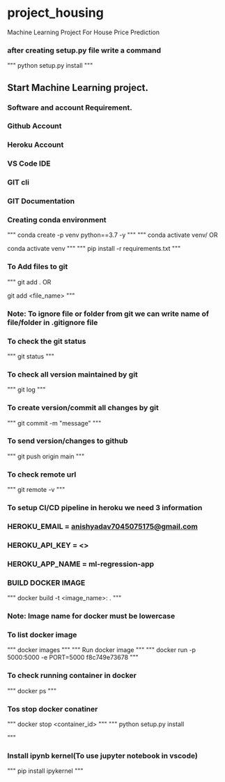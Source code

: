 # project_housing
Machine Learning Project For House Price Prediction

### after creating setup.py file write a command
""" python setup.py install """

## Start Machine Learning project.
### Software and account Requirement.
### Github Account
### Heroku Account
### VS Code IDE
### GIT cli
### GIT Documentation
### Creating conda environment
"""
conda create -p venv python==3.7 -y
"""
"""
conda activate venv/
OR

conda activate venv
"""
"""
pip install -r requirements.txt
"""
### To Add files to git
"""
git add .
OR

git add <file_name>
"""

### Note: To ignore file or folder from git we can write name of file/folder in .gitignore file

### To check the git status
"""
git status
"""
### To check all version maintained by git
"""
git log
"""
### To create version/commit all changes by git
"""
git commit -m "message"
"""
### To send version/changes to github
"""
git push origin main
"""
### To check remote url
"""
git remote -v
"""
### To setup CI/CD pipeline in heroku we need 3 information

### HEROKU_EMAIL = anishyadav7045075175@gmail.com
### HEROKU_API_KEY = <>
### HEROKU_APP_NAME = ml-regression-app
### BUILD DOCKER IMAGE
"""
docker build -t <image_name>:<tagname> .
"""

### Note: Image name for docker must be lowercase

### To list docker image
"""
docker images
"""
"""
Run docker image
"""
"""
docker run -p 5000:5000 -e PORT=5000 f8c749e73678
"""
### To check running container in docker
"""
docker ps
"""
### Tos stop docker conatiner
"""
docker stop <container_id>
"""
"""
python setup.py install

"""
### Install ipynb kernel(To use jupyter notebook in vscode)
"""
pip install ipykernel
"""